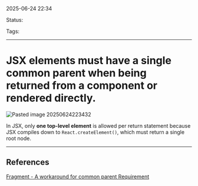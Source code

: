 
2025-06-24 22:34

Status:

Tags:

---
# JSX elements must have a single common parent when being returned from a component or rendered directly.
![Pasted image 20250624223432](../../../2%20-%20Source%20Material/Media%20and%20other%20files/Pasted%20image%2020250624223432.png)

In JSX, only **one top-level element** is allowed per return statement because JSX compiles down to `React.createElement()`, which must return a single root node.

---
## References
[Fragment - A workaround for common parent Requirement](Fragment%20-%20A%20workaround%20for%20common%20parent%20Requirement.md)